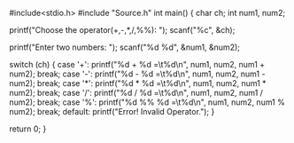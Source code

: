 #include<stdio.h>
#include "Source.h"
int main()
{
char ch;
int num1, num2;

printf("Choose the operator(+,-,*,/,%%): ");
scanf("%c", &ch);

printf("Enter two numbers: ");
scanf("%d %d", &num1, &num2);

switch (ch)
{
case '+':
    printf("%d + %d =\t%d\n", num1, num2, num1 + num2);
    break;
case '-':
    printf("%d - %d =\t%d\n", num1, num2, num1 - num2);
    break;
case '*':
    printf("%d * %d =\t%d\n", num1, num2, num1 * num2);
    break;
case '/':
    printf("%d / %d =\t%d\n", num1, num2, num1 / num2);
    break;
case '%':
    printf("%d %% %d =\t%d\n", num1, num2, num1 % num2);
    break;
default:
    printf("Error! Invalid Operator.");
}

return 0;
}
